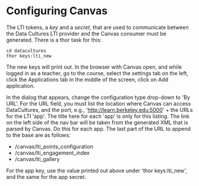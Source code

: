 # Configuring Canvas

The LTI tokens, a _key_ and a _secret_, that are used to communicate between the Data Cultures LTI provider and the Canvas consumer must be generated. There is a thor task for this:

```shell
cd datacultures
thor keys:lti_new
```

The new keys will print out. In the browser with Canvas open, and while logged in as a teacher, go to the course, select the settings tab on the left, click the Applications tab in the middle of the screen, click on Add application.

In the dialog that appears, change the configuration type drop-down to 'By URL'. For the URL field, you must list the location where Canvas can access DataCultures, and the port, e.g., 'http://learn.berkeley.edu:5000' + the URLs for the LTI 'app'. The title here for each 'app' is only for this listing. The link on the left side of the nav bar will be taken from the generated XML that is parsed by Canvas. Do this for each app. The last part of the URL to append to the base are as follows:

* /canvas/lti_points_configuration
* /canvas/lti_engagement_index
* /canvas/lti_gallery

For the app key, use the value printed out above under 'thor keys:lti_new', and the same for the app secret.

